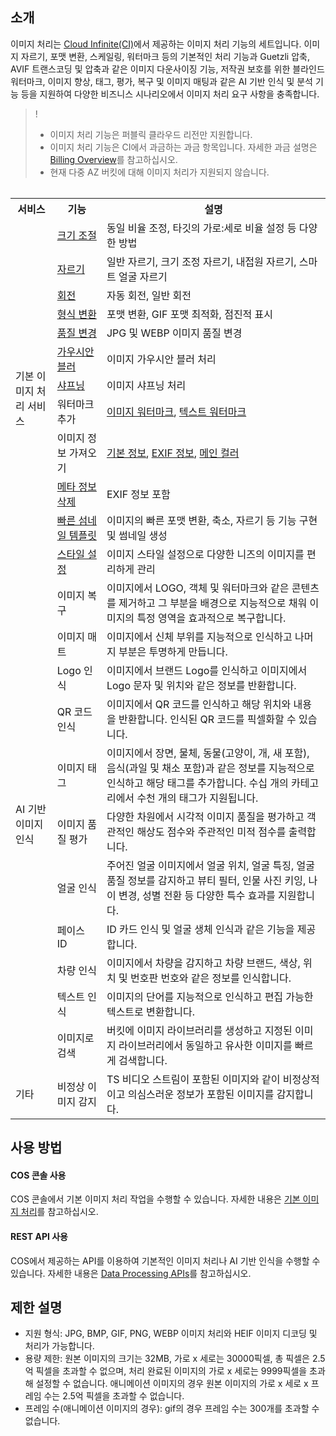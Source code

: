 ## 소개

이미지 처리는 [Cloud Infinite(CI)](https://www.tencentcloud.com/document/product/1045)에서 제공하는 이미지 처리 기능의 세트입니다. 이미지 자르기, 포맷 변환, 스케일링, 워터마크 등의 기본적인 처리 기능과 Guetzli 압축, AVIF 트랜스코딩 및 압축과 같은 이미지 다운사이징 기능, 저작권 보호를 위한 블라인드 워터마크, 이미지 향상, 태그, 평가, 복구 및 이미지 매팅과 같은 AI 기반 인식 및 분석 기능 등을 지원하여 다양한 비즈니스 시나리오에서 이미지 처리 요구 사항을 충족합니다.

> !
> - 이미지 처리 기능은 퍼블릭 클라우드 리전만 지원합니다.
> - 이미지 처리 기능은 CI에서 과금하는 과금 항목입니다. 자세한 과금 설명은 [Billing Overview](https://intl.cloud.tencent.com/document/product/1045/33431)를 참고하십시오.
> - 현재 다중 AZ 버킷에 대해 이미지 처리가 지원되지 않습니다.
>


<table>
<table>
   <tr>
      <th>서비스</td>
      <th>기능</td>
      <th>설명</td>
   </tr>
   <tr>
      <td rowspan=12>기본 이미지 처리 서비스</td>
      <td><a href="https://intl.cloud.tencent.com/document/product/436/36366">크기 조절</a></td>
      <td>동일 비율 조정, 타깃의 가로:세로 비율 설정 등 다양한 방법</td>
   </tr>
   <tr>
      <td><a href="https://intl.cloud.tencent.com/document/product/436/36367">자르기</a></td>
      <td>일반 자르기, 크기 조정 자르기, 내접원 자르기, 스마트 얼굴 자르기</td>
   </tr>
   <tr>
      <td><a href="https://intl.cloud.tencent.com/document/product/436/36368">회전</a></td>
      <td>자동 회전, 일반 회전</td>
   </tr>
   <tr>
      <td><a href="https://intl.cloud.tencent.com/document/product/436/36369">형식 변환</a></td>
      <td>포맷 변환, GIF 포맷 최적화, 점진적 표시</td>
   </tr>
   <tr>
      <td><a href="https://intl.cloud.tencent.com/document/product/436/36370">품질 변경</a></td>
      <td>JPG 및 WEBP 이미지 품질 변경</td>
   </tr>
   <tr>
      <td><a href="https://intl.cloud.tencent.com/document/product/436/36371">가우시안 블러</a></td>
      <td>이미지 가우시안 블러 처리</td>
   </tr>
   <tr>
      <td><a href="https://intl.cloud.tencent.com/document/product/436/36372">샤프닝</a></td>
      <td>이미지 샤프닝 처리</td>
   </tr>
   <tr>
      <td>워터마크 추가</td>
      <td><a href="https://intl.cloud.tencent.com/document/product/436/36373">이미지 워터마크</a>, <a href="https://intl.cloud.tencent.com/document/product/436/36374">텍스트 워터마크</a></td>
   </tr>
   <tr>
      <td>이미지 정보 가져오기</td>
      <td><a href="https://intl.cloud.tencent.com/document/product/436/36375">기본 정보</a>, <a href="https://intl.cloud.tencent.com/document/product/436/36376">EXIF 정보</a>, <a href="https://intl.cloud.tencent.com/document/product/436/36377">메인 컬러</a></td>
   </tr>
   <tr>
      <td><a href="https://intl.cloud.tencent.com/document/product/436/36378">메타 정보 삭제</a></td>
      <td>EXIF 정보 포함</td>
   </tr>
   <tr>
      <td><a href="https://intl.cloud.tencent.com/document/product/436/36379">빠른 섬네일 템플릿</a></td>
      <td>이미지의 빠른 포맷 변환, 축소, 자르기 등 기능 구현 및 썸네일 생성</td>
   </tr>
   <tr>
      <td><a href="https://intl.cloud.tencent.com/document/product/1045/33443">스타일 설정</a></td>
      <td>이미지 스타일 설정으로 다양한 니즈의 이미지를 편리하게 관리</td>
   </tr>
   <tr>
      <td rowspan=11>AI 기반 이미지 인식</td>
      <td>이미지 복구</td>
      <td>이미지에서 LOGO, 객체 및 워터마크와 같은 콘텐츠를 제거하고 그 부분을 배경으로 지능적으로 채워 이미지의 특정 영역을 효과적으로 복구합니다.</td>
   </tr>
   <tr>
      <td>이미지 매트</td>
      <td>이미지에서 신체 부위를 지능적으로 인식하고 나머지 부분은 투명하게 만듭니다.</td>
   </tr>
   <tr>
      <td>Logo 인식</td>
      <td>이미지에서 브랜드 Logo를 인식하고 이미지에서 Logo 문자 및 위치와 같은 정보를 반환합니다.</td>
   </tr>
   <tr>
      <td>QR 코드 인식</td>
      <td>이미지에서 QR 코드를 인식하고 해당 위치와 내용을 반환합니다. 인식된 QR 코드를 픽셀화할 수 있습니다.</td>
   </tr>
   <tr>
      <td>이미지 태그</td>
      <td>이미지에서 장면, 물체, 동물(고양이, 개, 새 포함), 음식(과일 및 채소 포함)과 같은 정보를 지능적으로 인식하고 해당 태그를 추가합니다. 수십 개의 카테고리에서 수천 개의 태그가 지원됩니다.</td>
   </tr>
   <tr>
      <td>이미지 품질 평가</td>
      <td>다양한 차원에서 시각적 이미지 품질을 평가하고 객관적인 해상도 점수와 주관적인 미적 점수를 출력합니다.</td>
   </tr>
   <tr>
      <td>얼굴 인식</td>
      <td>주어진 얼굴 이미지에서 얼굴 위치, 얼굴 특징, 얼굴 품질 정보를 감지하고 뷰티 필터, 인물 사진 키잉, 나이 변경, 성별 전환 등 다양한 특수 효과를 지원합니다.</td>
   </tr>
   <tr>
      <td>페이스 ID</td>
      <td>ID 카드 인식 및 얼굴 생체 인식과 같은 기능을 제공합니다.</td>
   </tr>
   <tr>
      <td>차량 인식</td>
      <td>이미지에서 차량을 감지하고 차량 브랜드, 색상, 위치 및 번호판 번호와 같은 정보를 인식합니다.</td>
   </tr>
   <tr>
      <td>텍스트 인식</td>
      <td>이미지의 단어를 지능적으로 인식하고 편집 가능한 텍스트로 변환합니다.</td>
   </tr>
   <tr>
      <td>이미지로 검색</td>
      <td>버킷에 이미지 라이브러리를 생성하고 지정된 이미지 라이브러리에서 동일하고 유사한 이미지를 빠르게 검색합니다.</td>
   </tr>
   <tr>
      <td rowspan=1>기타</td>
      <td>비정상 이미지 감지</td>
      <td>TS 비디오 스트림이 포함된 이미지와 같이 비정상적이고 의심스러운 정보가 포함된 이미지를 감지합니다.</td>
   </tr>
</table>



## 사용 방법

#### COS 콘솔 사용

COS 콘솔에서 기본 이미지 처리 작업을 수행할 수 있습니다. 자세한 내용은 [기본 이미지 처리](https://intl.cloud.tencent.com/document/product/436/36569)를 참고하십시오.

#### REST API 사용

COS에서 제공하는 API를 이용하여 기본적인 이미지 처리나 AI 기반 인식을 수행할 수 있습니다. 자세한 내용은 [Data Processing APIs](https://www.tencentcloud.com/document/product/436/36364)를 참고하십시오.

## 제한 설명

- 지원 형식: JPG, BMP, GIF, PNG, WEBP 이미지 처리와 HEIF 이미지 디코딩 및 처리가 가능합니다.
- 용량 제한: 원본 이미지의 크기는 32MB, 가로 x 세로는 30000픽셀, 총 픽셀은 2.5억 픽셀을 초과할 수 없으며, 처리 완료된 이미지의 가로 x 세로는 9999픽셀을 초과해 설정할 수 없습니다. 애니메이션 이미지의 경우 원본 이미지의 가로 x 세로 x 프레임 수는 2.5억 픽셀을 초과할 수 없습니다.
- 프레임 수(애니메이션 이미지의 경우): gif의 경우 프레임 수는 300개를 초과할 수 없습니다.
